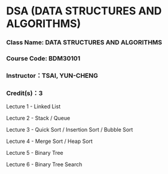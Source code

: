 # DSA (DATA STRUCTURES AND ALGORITHMS)

### Class Name: DATA STRUCTURES AND ALGORITHMS
### Course Code: BDM30101
### Instructor：TSAI, YUN-CHENG
### Credit(s)：3
  
Lecture 1 - Linked List

Lecture 2 - Stack / Queue

Lecture 3 - Quick Sort / Insertion Sort / Bubble Sort

Lecture 4 - Merge Sort / Heap Sort

Lecture 5 - Binary Tree

Lecture 6 - Binary Tree Search
